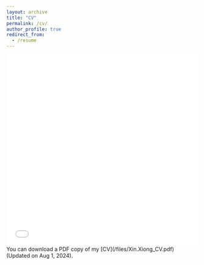 ```yaml
---
layout: archive
title: "CV"
permalink: /cv/
author_profile: true
redirect_from:
  - /resume
---
```



<iframe src="/files/Xin.Xiong_CV.pdf" width="100%" height="500" frameborder="no" border="0" marginwidth="0" marginheight="0"></iframe>
You can download a PDF copy of my [CV](/files/Xin.Xiong_CV.pdf) (Updated on Aug 1, 2024).
